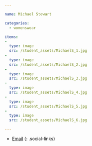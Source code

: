 ```yaml
---

name: Michael Stewart

categories:
  - womenswear

items:
-
  type: image
  src: /student_assets/MichaelS_1.jpg
-
  type: image
  src: /student_assets/MichaelS_2.jpg
-
  type: image
  src: /student_assets/MichaelS_3.jpg
-
  type: image
  src: /student_assets/MichaelS_4.jpg
-
  type: image
  src: /student_assets/MichaelS_5.jpg
-
  type: image
  src: /student_assets/MichaelS_6.jpg

---
```


* [Email](mailto:michael.stewart@network.rca.ac.uk)
{: .social-links}
